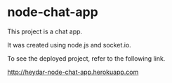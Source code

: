 # node-chat-app

This project is a chat app.

It was created using node.js and socket.io.

To see the deployed project, refer to the following link.

http://heydar-node-chat-app.herokuapp.com
